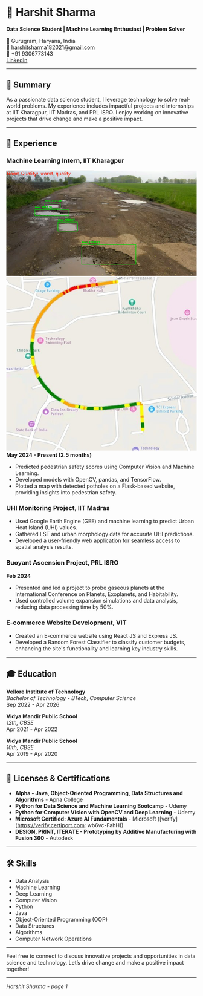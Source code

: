 

# 👋 Harshit Sharma

**Data Science Student | Machine Learning Enthusiast | Problem Solver**

📍 Gurugram, Haryana, India  
📧 harshitsharma182021@gmail.com  
📱 +91 9306773143  
[LinkedIn](https://linkedin.com/in/harshitsharma-dev)

---

## 📝 Summary

As a passionate data science student, I leverage technology to solve real-world problems. My experience includes impactful projects and internships at IIT Kharagpur, IIT Madras, and PRL ISRO. I enjoy working on innovative projects that drive change and make a positive impact.

---

## 💼 Experience

### Machine Learning Intern, IIT Kharagpur
![Image here](Picture1.png "Pothole detection and route analysis in video itself")
![Image2 here](Picture3.jpg "Mapping it for minal product on web using flask and api")
**May 2024 - Present (2.5 months)**

- Predicted pedestrian safety scores using Computer Vision and Machine Learning.
- Developed models with OpenCV, pandas, and TensorFlow.
- Plotted a map with detected potholes on a Flask-based website, providing insights into pedestrian safety.

### UHI Monitoring Project, IIT Madras

- Used Google Earth Engine (GEE) and machine learning to predict Urban Heat Island (UHI) values.
- Gathered LST and urban morphology data for accurate UHI predictions.
- Developed a user-friendly web application for seamless access to spatial analysis results.

### Buoyant Ascension Project, PRL ISRO
**Feb 2024**

- Presented and led a project to probe gaseous planets at the International Conference on Planets, Exoplanets, and Habitability.
- Used controlled volume expansion simulations and data analysis, reducing data processing time by 50%.

### E-commerce Website Development, VIT

- Created an E-commerce website using React JS and Express JS.
- Developed a Random Forest Classifier to classify customer budgets, enhancing the site's functionality and learning key industry skills.

---

## 🎓 Education

**Vellore Institute of Technology**  
*Bachelor of Technology - BTech, Computer Science*  
Sep 2022 - Apr 2026

**Vidya Mandir Public School**  
*12th, CBSE*  
Apr 2021 - Apr 2022

**Vidya Mandir Public School**  
*10th, CBSE*  
Apr 2019 - Apr 2020

---

## 📜 Licenses & Certifications

- **Alpha - Java, Object-Oriented Programming, Data Structures and Algorithms** - Apna College
- **Python for Data Science and Machine Learning Bootcamp** - Udemy
- **Python for Computer Vision with OpenCV and Deep Learning** - Udemy
- **Microsoft Certified: Azure AI Fundamentals** - Microsoft ([verify](https://verify.certiport.com: wb6vc-FahH))
- **DESIGN, PRINT, ITERATE - Prototyping by Additive Manufacturing with Fusion 360** - Autodesk

---

## 🛠 Skills

- Data Analysis
- Machine Learning
- Deep Learning
- Computer Vision
- Python
- Java
- Object-Oriented Programming (OOP)
- Data Structures
- Algorithms
- Computer Network Operations

---

Feel free to connect to discuss innovative projects and opportunities in data science and technology. Let’s drive change and make a positive impact together!

---

*Harshit Sharma - page 1*
